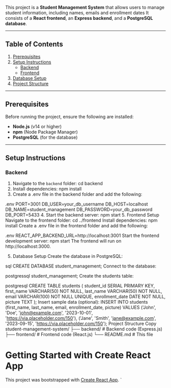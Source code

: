 
This project is a **Student Management System** that allows users to manage student information, including names, emails and enrollment dates It consists of a **React frontend**, an **Express backend**, and a **PostgreSQL database**.

---

## Table of Contents
1. [Prerequisites](#prerequisites)
2. [Setup Instructions](#setup-instructions)
   - [Backend](#backend)
   - [Frontend](#frontend)
3. [Database Setup](#database-setup)
4. [Project Structure](#project-structure)

---

## Prerequisites
Before running the project, ensure the following are installed:
- **Node.js** (v14 or higher)
- **npm** (Node Package Manager)
- **PostgreSQL** (for the database)

---

## Setup Instructions

### Backend
1. Navigate to the `backend` folder:
   cd backend
2. Install dependencies:
npm install
3. Create a .env file in the backend folder and add the following:

.env
PORT=3001
DB_USER=your_db_username
DB_HOST=localhost
DB_NAME=student_management
DB_PASSWORD=your_db_password
DB_PORT=5433
4. Start the backend server:
npm start
5. Frontend Setup
Navigate to the frontend folder:
cd ../frontend
Install dependencies:
npm install
Create a .env file in the frontend folder and add the following:

.env
REACT_APP_BACKEND_URL=http://localhost:3001
Start the frontend development server:
npm start
The frontend will run on http://localhost:3000.

5. Database Setup
Create the database in PostgreSQL:

sql
CREATE DATABASE student_management;
Connect to the database:

postgressql
student_management;
Create the students table:

postgresql
CREATE TABLE students (
  student_id SERIAL PRIMARY KEY,
  first_name VARCHAR(50) NOT NULL,
  last_name VARCHAR(50) NOT NULL,
  email VARCHAR(100) NOT NULL UNIQUE,
  enrollment_date DATE NOT NULL,
  picture TEXT
);
Insert sample data (optional):
INSERT INTO students (first_name, last_name, email, enrollment_date, picture)
VALUES 
  ('John', 'Doe', 'john@example.com', '2023-10-01', 'https://via.placeholder.com/150'),
  ('Jane', 'Smith', 'jane@example.com', '2023-09-15', 'https://via.placeholder.com/150');
Project Structure
Copy
student-management-system/
├── backend/               # Backend code (Express.js)
├── frontend/              # Frontend code (React.js)
└── README.md              # This file
# Getting Started with Create React App

This project was bootstrapped with [Create React App](https://github.com/facebook/create-react-app).
`
